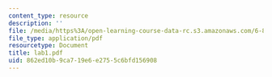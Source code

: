 ```yaml
---
content_type: resource
description: ''
file: /media/https%3A/open-learning-course-data-rc.s3.amazonaws.com/6-895-theory-of-parallel-systems-sma-5509-fall-2003/862ed10b9ca719e6e2755c6bfd156908_lab1.pdf
file_type: application/pdf
resourcetype: Document
title: lab1.pdf
uid: 862ed10b-9ca7-19e6-e275-5c6bfd156908
---
```

